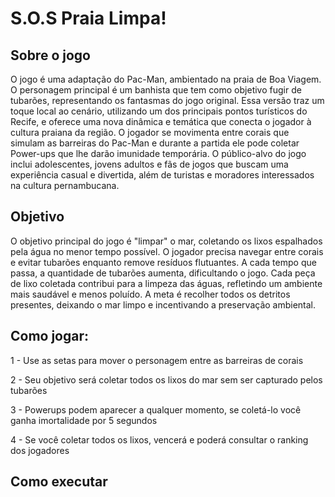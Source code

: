 # S.O.S Praia Limpa!

## Sobre o jogo 

O jogo é uma adaptação do Pac-Man, ambientado na praia de Boa Viagem. O personagem principal é um banhista que tem como objetivo fugir de tubarões, representando os fantasmas do jogo original.
Essa versão traz um toque local ao cenário, utilizando um dos principais pontos turísticos do Recife, e oferece uma nova dinâmica e temática que conecta o jogador à cultura praiana da região. 
O jogador se movimenta entre corais que simulam as barreiras do Pac-Man e durante a partida ele pode coletar Power-ups que lhe darão imunidade temporária. 
O público-alvo do jogo inclui adolescentes, jovens adultos e fãs de jogos que buscam uma experiência casual e divertida, além de turistas e moradores interessados na cultura pernambucana.


## Objetivo

O objetivo principal do jogo é "limpar" o mar, coletando os lixos espalhados pela água no menor tempo possível. O jogador precisa navegar entre corais e evitar tubarões enquanto remove resíduos flutuantes. A cada tempo que passa, a quantidade de tubarões aumenta, dificultando o jogo.
Cada peça de lixo coletada contribui para a limpeza das águas, refletindo um ambiente mais saudável e menos poluído.
A meta é recolher todos os detritos presentes, deixando o mar limpo e incentivando a preservação ambiental.

## Como jogar:

1 - Use as setas para mover o personagem entre as barreiras de corais

2 - Seu objetivo será coletar todos os lixos do mar sem ser capturado pelos tubarões

3 - Powerups podem aparecer a qualquer momento, se coletá-lo você ganha imortalidade por 5 segundos

4 - Se você coletar todos os lixos, vencerá e poderá consultar o ranking dos jogadores

## Como executar




